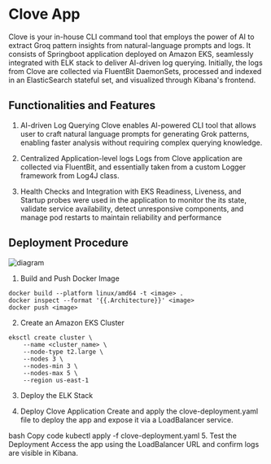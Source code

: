 # Clove App

Clove is your in-house CLI command tool that employs the power of AI to 
extract Groq pattern insights from natural-language prompts and logs. It
consists of Springboot application deployed on Amazon EKS, seamlessly 
integrated with ELK stack to deliver AI-driven log querying. Initially, the logs
from Clove are collected via FluentBit DaemonSets, processed and indexed in 
an ElasticSearch stateful set, and visualized through Kibana's frontend. 

## Functionalities and Features
1. AI-driven Log Querying 
Clove enables AI-powered CLI tool that allows user to craft natural language
prompts for generating Grok patterns, enabling faster analysis without 
requiring complex querying knowledge. 

2. Centralized Application-level logs 
Logs from Clove application are collected via FluentBit, and essentially taken 
from a custom Logger framework from Log4J class. 

3. Health Checks and Integration with EKS
Readiness, Liveness, and Startup probes were used in the application to monitor the its state, validate service availability, detect unresponsive components, and manage pod restarts to maintain reliability and performance

## Deployment Procedure
![diagram](https://github.com/user-attachments/assets/622d1f93-3230-4164-aced-38f3bd00b119)

1. Build and Push Docker Image
```
docker build --platform linux/amd64 -t <image> .
docker inspect --format '{{.Architecture}}' <image>
docker push <image>
```

2. Create an Amazon EKS Cluster
```
eksctl create cluster \
    --name <cluster_name> \
    --node-type t2.large \
    --nodes 3 \
    --nodes-min 3 \
    --nodes-max 5 \
    --region us-east-1
```

3. Deploy the ELK Stack

4. Deploy Clove Application
Create and apply the clove-deployment.yaml file to deploy the app and expose it via a LoadBalancer service.

bash
Copy code
kubectl apply -f clove-deployment.yaml
5. Test the Deployment
Access the app using the LoadBalancer URL and confirm logs are visible in Kibana.

